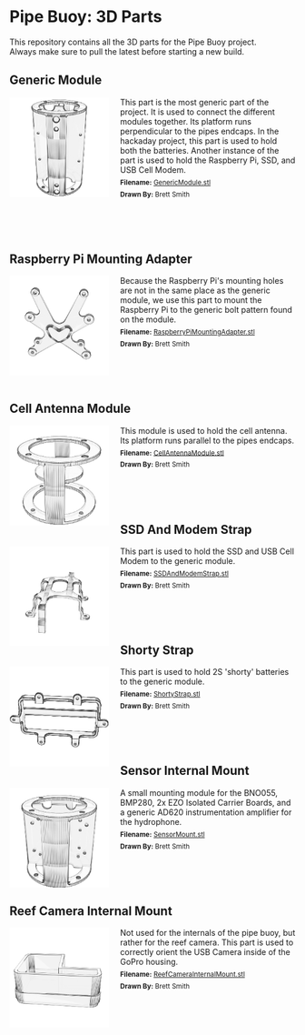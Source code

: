 # Pipe Buoy: 3D Parts

This repository contains all the 3D parts for the Pipe Buoy project.  
Always make sure to pull the latest before starting a new build.  

## Generic Module

<a href="./GenericModule.stl"><img src="./thumbnails/GenericModule.png" width="175" alt="Generic Module" title="Generic Module" align="left" style="margin-right:20px"></a>This part is the most generic part of the project. It is used to connect the different modules together. Its platform runs perpendicular to the pipes endcaps. In the hackaday project, this part is used to hold both the batteries. Another instance of the part is used to hold the Raspberry Pi, SSD, and USB Cell Modem.<br><sub>**Filename:** <a href="./GenericModule.stl">GenericModule.stl</a></sub><br><sub>**Drawn By:** Brett Smith</sub>

<br><br><br>
## Raspberry Pi Mounting Adapter

<a href="./RaspberryPiMountingAdapter.stl"><img src="./thumbnails/RaspberryPiMountingAdapter.png" width="175" alt="Raspberry Pi Mounting Adapter" title="Raspberry Pi Mounting Adapter" align="left" style="margin-right:20px"></a>Because the Raspberry Pi's mounting holes are not in the same place as the generic module, we use this part to mount the Raspberry Pi to the generic bolt pattern found on the module.<br><sub>**Filename:** <a href="./RaspberryPiMountingAdapter.stl">RaspberryPiMountingAdapter.stl</a></sub><br><sub>**Drawn By:** Brett Smith</sub>

<br><br><br>
## Cell Antenna Module

<a href="./CellAntennaModule.stl"><img src="./thumbnails/CellAntennaModule.png" width="175" alt="Cell Antenna Module" title="Cell Antenna Module" align="left" style="margin-right:20px"></a>This module is used to hold the cell antenna. Its platform runs parallel to the pipes endcaps.<br><sub>**Filename:** <a href="./CellAntennaModule.stl">CellAntennaModule.stl</a></sub><br><sub>**Drawn By:** Brett Smith</sub>

<br><br><br>
## SSD And Modem Strap

<a href="./SSDAndModemStrap.stl"><img src="./thumbnails/SSDAndModemStrap.png" width="175" alt="SSD And Modem Strap" title="SSD And Modem Strap" align="left" style="margin-right:20px"></a>This part is used to hold the SSD and USB Cell Modem to the generic module.<br><sub>**Filename:** <a href="./SSDAndModemStrap.stl">SSDAndModemStrap.stl</a></sub><br><sub>**Drawn By:** Brett Smith</sub>

<br><br><br>
## Shorty Strap

<a href="./ShortyStrap.stl"><img src="./thumbnails/ShortyStrap.png" width="175" alt="Shorty Strap" title="Shorty Strap" align="left" style="margin-right:20px"></a>This part is used to hold 2S 'shorty' batteries to the generic module.<br><sub>**Filename:** <a href="./ShortyStrap.stl">ShortyStrap.stl</a></sub><br><sub>**Drawn By:** Brett Smith</sub>

<br><br><br>
## Sensor Internal Mount

<a href="./SensorMount.stl"><img src="./thumbnails/SensorMount.png" width="175" alt="Sensor Internal Mount" title="Sensor Internal Mount" align="left" style="margin-right:20px"></a>A small mounting module for the BNO055, BMP280, 2x EZO Isolated Carrier Boards, and a generic AD620 instrumentation amplifier for the hydrophone.<br><sub>**Filename:** <a href="./SensorMount.stl">SensorMount.stl</a></sub><br><sub>**Drawn By:** Brett Smith</sub>

<br><br><br>
## Reef Camera Internal Mount

<a href="./ReefCameraInternalMount.stl"><img src="./thumbnails/ReefCameraInternalMount.png" width="175" alt="Reef Camera Internal Mount" title="Reef Camera Internal Mount" align="left" style="margin-right:20px"></a>Not used for the internals of the pipe buoy, but rather for the reef camera. This part is used to correctly orient the USB Camera inside of the GoPro housing.<br><sub>**Filename:** <a href="./ReefCameraInternalMount.stl">ReefCameraInternalMount.stl</a></sub><br><sub>**Drawn By:** Brett Smith</sub>

<br><br><br>
